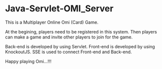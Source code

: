 # Java-Servlet-OMI_Server

This is a Multiplayer Online Omi (Card) Game.

At the begining, players need to be registered in this system.
Then players can make a game and invite other players to join for the game.

Back-end is developed by using Servlet. Front-end is developed by using KnockoutJS.
SSE is used to connect Front-end and Back-end.

Happy playing Omi...!!!
